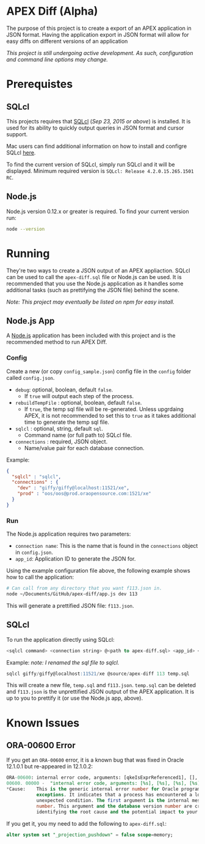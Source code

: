 # APEX Diff (Alpha)
The purpose of this project is to create a export of an APEX application in JSON format. Having the application export in JSON format will allow for easy diffs on different versions of an application

_This project is still undergoing active development. As such, configuration and command line options may change._

# Prerequistes

## SQLcl
This projects requires that [SQLcl](http://www.oracle.com/technetwork/developer-tools/sql-developer/downloads/index.html) (_Sep 23, 2015 or above_) is installed. It is used for its ability to quickly output queries in JSON format and cursor support.

Mac users can find additional information on how to install and configre SQLcl [here](http://www.talkapex.com/2015/04/installing-sqlcl.html).

To find the current version of SQLcl, simply run SQLcl and it will be displayed. Minimum required version is `SQLcl: Release 4.2.0.15.265.1501 RC`.

## Node.js
Node.js version 0.12.x or greater is required. To find your current version run:

```bash
node --version
```

# Running
They're two ways to create a JSON output of an APEX appliaction. SQLcl can be used to call the `apex-diff.sql` file or Node.js can be used. It is recommended that you use the Node.js application as it handles some additional tasks (such as prettifying the JSON file) behind the scene.

_Note: This project may eventually be listed on npm for easy install._

## Node.js App
A [Node.js](https://nodejs.org) application has been included with this project and is the recommended method to run APEX Diff.

### Config
Create a new (or copy `config_sample.json`) config file in the `config` folder called `config.json`.

- `debug`: optional, boolean, default `false`.
  - If `true` will output each step of the process.
- `rebuildTempFile` : optional, boolean, default `false`.
  - If `true`, the temp sql file will be re-generated. Unless upgrdaing APEX, it is not recommended to set this to `true` as it takes additional time to generate the temp sql file.
- `sqlcl` : optional, string, default `sql`.
  - Command name (or full path to) SQLcl file.
- `connections` : required, JSON object.
  - Name/value pair for each database connection.

Example:
```json
{
  "sqlcl" : "sqlcl",
  "connections" : {
    "dev" : "giffy/giffy@localhost:11521/xe",
    "prod" : "oos/oos@prod.oraopensource.com:1521/xe"
  }
}
```

### Run
The Node.js application requires two parameters:

- `connection name`: This is the name that is found in the `connections` object in `config.json`.
- `app_id`: Application ID to generate the JSON for.

Using the example configuration file above, the following example shows how to call the application:

```bash
# Can call from any directory that you want f113.json in.
node ~/Documents/GitHub/apex-diff/app.js dev 113
```

This will generate a prettified JSON file: `f113.json`.

## SQLcl
To run the application directly using SQLcl:

```sql
<sqlcl command> <connection string> @<path to apex-diff.sql> <app_id> <temp spool filename>
```

Example: _note: I renamed the sql file to sqlcl._
```sql
sqlcl giffy/giffy@localhost:11521/xe @source/apex-diff 113 temp.sql
```

This will create a new file, `temp.sql` and `f113.json`. `temp.sql` can be deleted and `f113.json` is the unprettified JSON output of the APEX application. It is up to you to prettify it (or use the Node.js app, above).


# Known Issues

## ORA-00600 Error
If you get an `ORA-00600` error, it is a known bug that was fixed in Oracle 12.1.0.1 but re-appeared in 12.1.0.2:

```sql
ORA-00600: internal error code, arguments: [qkeIsExprReferenced1], [], [], [], [], [], [], [], [], [], [], []
00600. 00000 -  "internal error code, arguments: [%s], [%s], [%s], [%s], [%s], [%s], [%s], [%s], [%s], [%s], [%s], [%s]"
*Cause:    This is the generic internal error number for Oracle program
           exceptions. It indicates that a process has encountered a low-level,
           unexpected condition. The first argument is the internal message
           number. This argument and the database version number are critical in
           identifying the root cause and the potential impact to your system.
```

If you get it, you my need to add the following to `apex-diff.sql`:

```sql
alter system set "_projection_pushdown" = false scope=memory;
```
